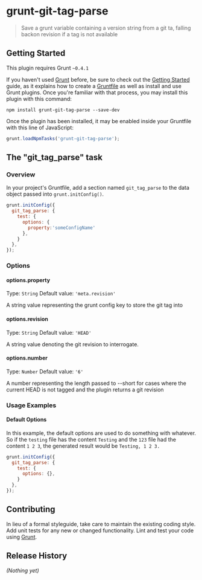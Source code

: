 # grunt-git-tag-parse

> Save a grunt variable containing a version string from a git ta, falling backon revision if a tag is not available

## Getting Started
This plugin requires Grunt `~0.4.1`

If you haven't used [Grunt](http://gruntjs.com/) before, be sure to check out the [Getting Started](http://gruntjs.com/getting-started) guide, as it explains how to create a [Gruntfile](http://gruntjs.com/sample-gruntfile) as well as install and use Grunt plugins. Once you're familiar with that process, you may install this plugin with this command:

```shell
npm install grunt-git-tag-parse --save-dev
```

Once the plugin has been installed, it may be enabled inside your Gruntfile with this line of JavaScript:

```js
grunt.loadNpmTasks('grunt-git-tag-parse');
```

## The "git_tag_parse" task

### Overview
In your project's Gruntfile, add a section named `git_tag_parse` to the data object passed into `grunt.initConfig()`.

```js
grunt.initConfig({
  git_tag_parse: {
    test: {
      options: {
        property:'someConfigName'
      },
    }
  },
});
```

### Options

#### options.property
Type: `String`
Default value: `'meta.revision'`

A string value representing the grunt config key to store the git tag into

#### options.revision
Type: `String`
Default value: `'HEAD'`

A string value denoting the git revision to interrogate.

#### options.number
Type: `Number`
Default value: `'6'`

A number representing the length passed to --short for cases where the current HEAD is not tagged and the plugin returns a git revision

### Usage Examples

#### Default Options
In this example, the default options are used to do something with whatever. So if the `testing` file has the content `Testing` and the `123` file had the content `1 2 3`, the generated result would be `Testing, 1 2 3.`

```js
grunt.initConfig({
  git_tag_parse: {
    test: {
      options: {},
    }
  },
});
```

## Contributing
In lieu of a formal styleguide, take care to maintain the existing coding style. Add unit tests for any new or changed functionality. Lint and test your code using [Grunt](http://gruntjs.com/).

## Release History
_(Nothing yet)_
